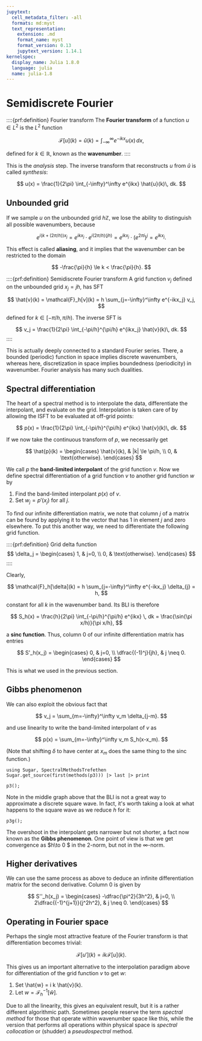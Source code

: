 ```yaml
---
jupytext:
  cell_metadata_filter: -all
  formats: md:myst
  text_representation:
    extension: .md
    format_name: myst
    format_version: 0.13
    jupytext_version: 1.14.1
kernelspec:
  display_name: Julia 1.8.0
  language: julia
  name: julia-1.8
---
```


# Semidiscrete Fourier

::::{prf:definition} Fourier transform
The **Fourier transform** of a function $u\in L^2$ is the $L^2$ function

$$
\mathcal{F}[u](k) = \hat{u}(k) = \int_{-\infty}^\infty e^{-ikx}u(x)\, dx, 
$$

defined for $k\in \mathbb{R}$, known as the **wavenumber**. 
::::

This is the *analysis* step. The inverse transform that reconstructs $u$ from $\hat{u}$ is called *synthesis*:

$$
u(x) = \frac{1}{2\pi} \int_{-\infty}^\infty e^{ikx} \hat{u}(k)\, dk. 
$$

## Unbounded grid

If we sample $u$ on the unbounded grid $h\mathbb{Z}$, we lose the ability to distinguish all possible wavenumbers, because

$$
e^{i(k+(2\pi/h))x_j} = e^{ikx_j} \cdot e^{i(2\pi/h)(jh)} = e^{ikx_j} \cdot \left( e^{2\pi i} \right)^j = e^{ikx_j}. 
$$

This effect is called **aliasing**, and it implies that the wavenumber can be restricted to the domain

$$
-\frac{\pi}{h} \le k < \frac{\pi}{h}. 
$$

::::{prf:definition} Semidiscrete Fourier transform
A grid function $v_j$ defined on the unbounded grid $x_j=jh$, has SFT 

$$
\hat{v}(k) = \mathcal{F}_h[v](k) = h \sum_{j=-\infty}^\infty e^{-ikx_j} v_j,
$$

defined for $k\in [-\pi/h,\pi/h)$. The inverse SFT is

$$
v_j = \frac{1}{2\pi} \int_{-\pi/h}^{\pi/h} e^{ikx_j} \hat{v}(k)\, dk. 
$$
::::

This is actually deeply connected to a standard Fourier series. There, a bounded (periodic) function in space implies discrete wavenumbers, whereas here, discretization in space implies boundedness (periodicity) in wavenumber. Fourier analysis has many such dualities.

## Spectral differentiation

The heart of a spectral method is to interpolate the data, differentiate the interpolant, and evaluate on the grid. Interpolation is taken care of by allowing the ISFT to be evaluated at off-grid points:

$$
p(x) = \frac{1}{2\pi} \int_{-\pi/h}^{\pi/h} e^{ikx} \hat{v}(k)\, dk. 
$$

If we now take the continuous transform of $p$, we necessarily get

$$
\hat{p}(k) = \begin{cases}
  \hat{v}(k), & |k| \le \pi/h, \\ 
  0, & \text{otherwise}.
  \end{cases}
$$

We call $p$ the **band-limited interpolant** of the grid function $v$. Now we define spectral differentiation of a grid function $v$ to another grid function $w$ by

1. Find the band-limited interpolant $p(x)$ of $v$. 
2. Set $w_j = p'(x_j)$ for all $j$.

To find our infinite differentiation matrix, we note that column $j$ of a matrix can be found by applying it to the vector that has $1$ in element $j$ and zero elsewhere. To put this another way, we need to differentiate the following grid function.

::::{prf:definition} Grid delta function
$$
\delta_j = \begin{cases}
  1, & j=0, \\ 
  0, & \text{otherwise}.
  \end{cases}
$$
::::

Clearly,

$$
\mathcal{F}_h[\delta](k) = h \sum_{j=-\infty}^\infty e^{-ikx_j} \delta_{j} = h,
$$

constant for all $k$ in the wavenumber band. Its BLI is therefore

$$
S_h(x) = \frac{h}{2\pi} \int_{-\pi/h}^{\pi/h} e^{ikx} \, dk = \frac{\sin(\pi x/h)}{\pi x/h},
$$

a **sinc function**. Thus, column 0 of our infinite differentiation matrix has entries

$$
S'_h(x_j) = \begin{cases}
  0, & j=0, \\ 
  \dfrac{(-1)^j}{jh}, & j \neq 0.
  \end{cases}
$$

This is what we used in the previous section.

## Gibbs phenomenon

We can also exploit the obvious fact that 

$$
v_j = \sum_{m=-\infty}^\infty v_m \delta_{j-m}.
$$

and use linearity to write the band-limited interpolant of $v$ as 

$$
p(x) = \sum_{m=-\infty}^\infty v_m S_h(x-x_m).
$$ 

(Note that shifting $\delta$ to have center at $x_m$ does the same thing to the sinc function.)

```{code-cell} julia
using Sugar, SpectralMethodsTrefethen
Sugar.get_source(first(methods(p3))) |> last |> print
```

```{code-cell} julia
p3();
```

Note in the middle graph above that the BLI is not a great way to approximate a discrete square wave. In fact, it's worth taking a look at what happens to the square wave as we reduce $h$ for it:

```{code-cell} julia
p3g();
```

The overshoot in the interpolant gets narrower but not shorter, a fact now known as the **Gibbs phenomenon**. One point of view is that we get convergence as $h\to 0 $ in the 2-norm, but not in the $\infty$-norm.


## Higher derivatives

We can use the same process as above to deduce an infinite differentiation matrix for the second derivative. Column 0 is given by

$$
S''_h(x_j) = \begin{cases}
  -\dfrac{\pi^2}{3h^2}, & j=0, \\ 
  2\dfrac{(-1)^{j+1}}{j^2h^2}, & j \neq 0.
  \end{cases}
$$


## Operating in Fourier space

Perhaps the single most attractive feature of the Fourier transform is that differentiation becomes trivial:

$$
\mathcal{F}[u'](k) = ik \mathcal{F}[u](k). 
$$

This gives us an important alternative to the interpolation paradigm above for differentiation of the grid function $v$ to get $w$:

1. Set \hat{w} = i k \hat{v}(k).
2. Let $w = \mathcal{F}_h^{-1}[\hat{w}]$. 

Due to all the linearity, this gives an equivalent result, but it is a rather different algorithmic path. Sometimes people reserve the term *spectral method* for those that operate within wavenumber space like this, while the version that performs all operations within physical space is *spectral collocation* or (shudder) a *pseudospectral* method. 
